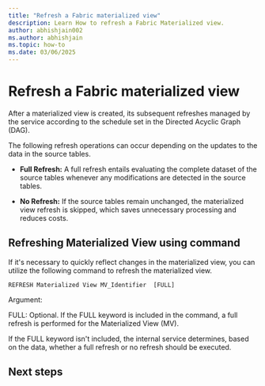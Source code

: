 ```yaml
---
title: "Refresh a Fabric materialized view"
description: Learn How to refresh a Fabric Materialized view.
author: abhishjain002 
ms.author: abhishjain 
ms.topic: how-to
ms.date: 03/06/2025
---
```


# Refresh a Fabric materialized view

After a materialized view is created, its subsequent refreshes managed by the service according to the schedule set in the Directed Acyclic Graph (DAG).  

The following refresh operations can occur depending on the updates to the data in the source tables.

* **Full Refresh:** A full refresh entails evaluating the complete dataset of the source tables whenever any modifications are detected in the source tables. 

* **No Refresh:** If the source tables remain unchanged, the materialized view refresh is skipped, which saves unnecessary processing and reduces costs.

## Refreshing Materialized View using command

If it's necessary to quickly reflect changes in the materialized view, you can utilize the following command to refresh the materialized view.

`REFRESH Materialized View MV_Identifier  [FULL] `
 
Argument:

FULL: Optional. If the FULL keyword is included in the command, a full refresh is performed for the Materialized View (MV).

If the FULL keyword isn't included, the internal service determines, based on the data, whether a full refresh or no refresh should be executed.

## Next steps
